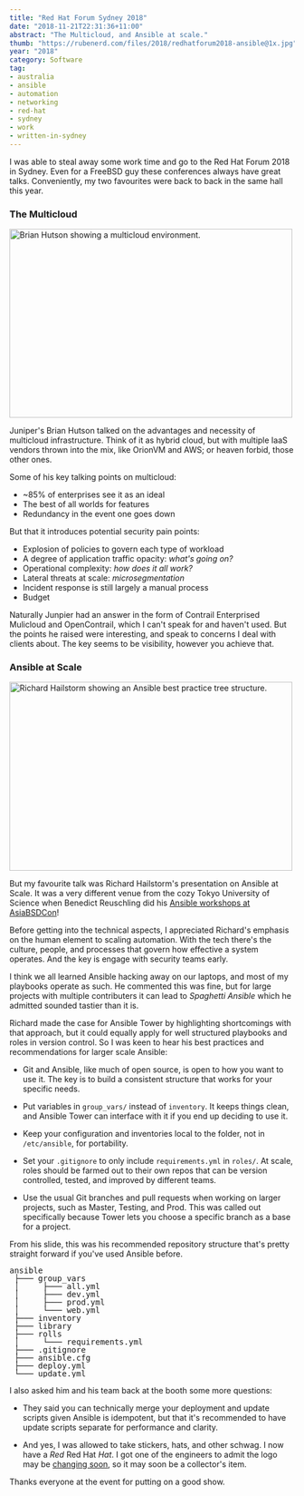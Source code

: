 ```yaml
---
title: "Red Hat Forum Sydney 2018"
date: "2018-11-21T22:31:36+11:00"
abstract: "The Multicloud, and Ansible at scale."
thumb: "https://rubenerd.com/files/2018/redhatforum2018-ansible@1x.jpg"
year: "2018"
category: Software
tag:
- australia
- ansible
- automation
- networking
- red-hat
- sydney
- work
- written-in-sydney
---
```

I was able to steal away some work time and go to the Red Hat Forum 2018 in Sydney. Even for a FreeBSD guy these conferences always have great talks. Conveniently, my two favourites were back to back in the same hall this year.

### The Multicloud

<p><img src="https://rubenerd.com/files/2018/redhatforum2018-multicloud@1x.jpg" srcset="https://rubenerd.com/files/2018/redhatforum2018-multicloud@1x.jpg 1x, https://rubenerd.com/files/2018/redhatforum2018-multicloud@2x.jpg 2x" alt="Brian Hutson showing a multicloud environment." style="width:500px; height:333px;" /></p>

Juniper's Brian Hutson talked on the advantages and necessity of multicloud infrastructure. Think of it as hybrid cloud, but with multiple IaaS vendors thrown into the mix, like OrionVM and AWS; or heaven forbid, those other ones.

Some of his key talking points on multicloud:

* ~85% of enterprises see it as an ideal
* The best of all worlds for features
* Redundancy in the event one goes down

But that it introduces potential security pain points:

* Explosion of policies to govern each type of workload
* A degree of application traffic opacity: *what's going on?*
* Operational complexity: *how does it all work?*
* Lateral threats at scale: *microsegmentation*
* Incident response is still largely a manual process
* Budget

Naturally Junpier had an answer in the form of Contrail Enterprised Mulicloud and OpenContrail, which I can't speak for and haven't used. But the points he raised were interesting, and speak to concerns I deal with clients about. The key seems to be visibility, however you achieve that.

### Ansible at Scale

<p><img src="https://rubenerd.com/files/2018/redhatforum2018-ansible@1x.jpg" srcset="https://rubenerd.com/files/2018/redhatforum2018-ansible@1x.jpg 1x, https://rubenerd.com/files/2018/redhatforum2018-ansible@2x.jpg 2x" alt="Richard Hailstorm showing an Ansible best practice tree structure." style="width:500px; height:333px;" /></p>

But my favourite talk was Richard Hailstorm's presentation on Ansible at Scale. It was a very different venue from the cozy Tokyo University of Science when Benedict Reuschling did his [Ansible workshops at AsiaBSDCon]!

Before getting into the technical aspects, I appreciated Richard's emphasis on the human element to scaling automation. With the tech there's the culture, people, and processes that govern how effective a system operates. And the key is engage with security teams early.

I think we all learned Ansible hacking away on our laptops, and most of my playbooks operate as such. He commented this was fine, but for large projects with multiple contributers it can lead to *Spaghetti Ansible* which he admitted sounded tastier than it is.

Richard made the case for Ansible Tower by highlighting shortcomings with that approach, but it could equally apply for well structured playbooks and roles in version control. So I was keen to hear his best practices and recommendations for larger scale Ansible:

* Git and Ansible, like much of open source, is open to how you want to use it. The key is to build a consistent structure that works for your specific needs.

* Put variables in `group_vars/` instead of `inventory`. It keeps things clean, and Ansible Tower can interface with it if you end up deciding to use it.

* Keep your configuration and inventories local to the folder, not in `/etc/ansible`, for portability.

* Set your `.gitignore` to only include `requirements.yml` in `roles/`. At scale, roles should be farmed out to their own repos that can be version controlled, tested, and improved by different teams.

* Use the usual Git branches and pull requests when working on larger projects, such as Master, Testing, and Prod. This was called out specifically because Tower lets you choose a specific branch as a base for a project. 

From his slide, this was his recommended repository structure that's pretty straight forward if you've used Ansible before.

<pre style="line-height:1em !important">
ansible
 ├─── group_vars
 │     ├─── all.yml
 │     ├─── dev.yml
 │     ├─── prod.yml
 │     └─── web.yml
 ├─── inventory
 ├─── library
 ├─── rolls
 │     └─── requirements.yml
 ├─── .gitignore
 ├─── ansible.cfg
 ├─── deploy.yml
 └─── update.yml
</pre>

I also asked him and his team back at the booth some more questions:

* They said you can technically merge your deployment and update scripts given Ansible is idempotent, but that it's recommended to have update scripts separate for performance and clarity.

* And yes, I was allowed to take stickers, hats, and other schwag. I now have a *Red* Red Hat *Hat*. I got one of the engineers to admit the logo may be [changing soon], so it may soon be a collector's item.

Thanks everyone at the event for putting on a good show.

[Ansible workshops at AsiaBSDCon]: https://twitter.com/Rubenerd/status/972973372605792256
[changing soon]: https://rubenerd.com/ibm-plans-to-buy-red-hat/ "IBM plans to buy Red Hat"

